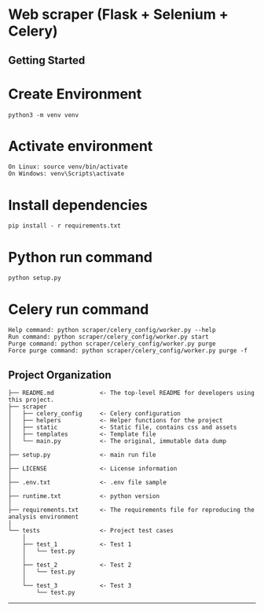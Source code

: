 Web scraper (Flask + Selenium + Celery)
==============================


Getting Started
------------


# Create Environment
```
python3 -m venv venv
```

# Activate environment
```
On Linux: source venv/bin/activate
On Windows: venv\Scripts\activate
```

# Install dependencies
```
pip install - r requirements.txt
```

# Python run command
```
python setup.py
```

# Celery run command
```
Help command: python scraper/celery_config/worker.py --help
Run command: python scraper/celery_config/worker.py start
Purge command: python scraper/celery_config/worker.py purge
Force purge command: python scraper/celery_config/worker.py purge -f
```

Project Organization
------------

    ├── README.md             <- The top-level README for developers using this project.
    ├── scraper
    │   ├── celery_config     <- Celery configuration
    │   ├── helpers           <- Helper functions for the project
    │   ├── static            <- Static file, contains css and assets
    │   ├── templates         <- Template file
    │   └── main.py           <- The original, immutable data dump
    │
    ├── setup.py              <- main run file
    │
    ├── LICENSE               <- License information
    │
    ├── .env.txt              <- .env file sample
    │
    ├── runtime.txt           <- python version
    │
    ├── requirements.txt      <- The requirements file for reproducing the analysis environment
    │
    └── tests                 <- Project test cases
        │
        ├── test_1            <- Test 1
        │   └── test.py
        │
        ├── test_2            <- Test 2
        │   └── test.py
        │
        └── test_3            <- Test 3
            └── test.py

------------